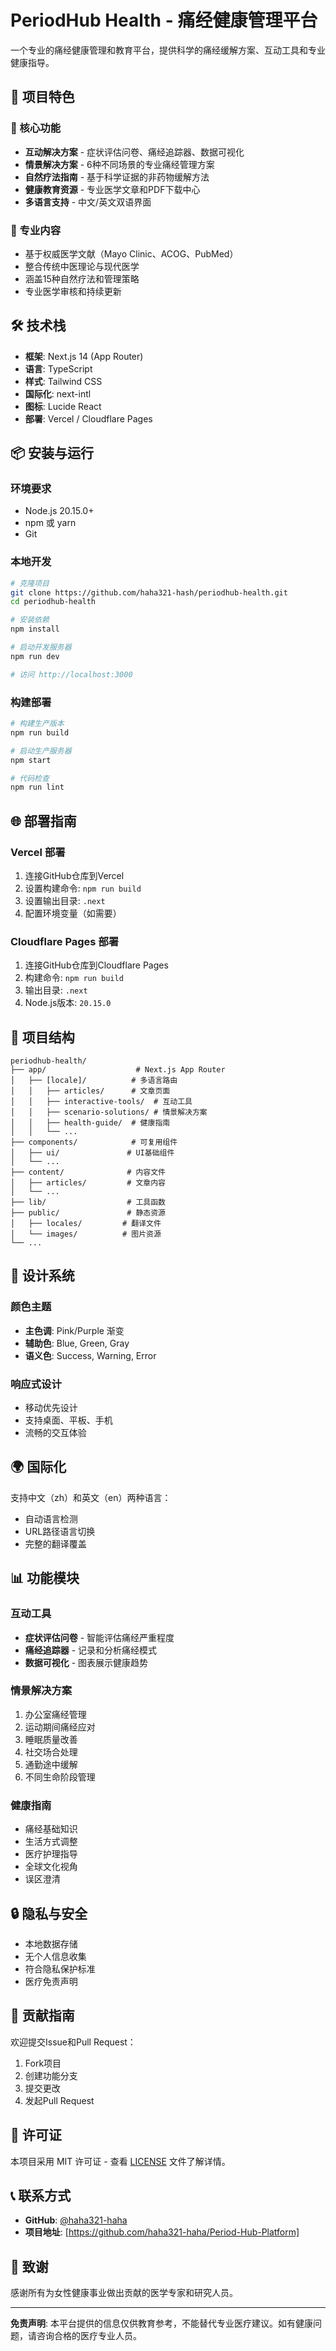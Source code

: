 # PeriodHub Health - 痛经健康管理平台

一个专业的痛经健康管理和教育平台，提供科学的痛经缓解方案、互动工具和专业健康指导。

## 🌟 项目特色

### 🎯 核心功能
- **互动解决方案** - 症状评估问卷、痛经追踪器、数据可视化
- **情景解决方案** - 6种不同场景的专业痛经管理方案
- **自然疗法指南** - 基于科学证据的非药物缓解方法
- **健康教育资源** - 专业医学文章和PDF下载中心
- **多语言支持** - 中文/英文双语界面

### 🔬 专业内容
- 基于权威医学文献（Mayo Clinic、ACOG、PubMed）
- 整合传统中医理论与现代医学
- 涵盖15种自然疗法和管理策略
- 专业医学审核和持续更新

## 🛠️ 技术栈

- **框架**: Next.js 14 (App Router)
- **语言**: TypeScript
- **样式**: Tailwind CSS
- **国际化**: next-intl
- **图标**: Lucide React
- **部署**: Vercel / Cloudflare Pages

## 📦 安装与运行

### 环境要求
- Node.js 20.15.0+
- npm 或 yarn
- Git

### 本地开发
```bash
# 克隆项目
git clone https://github.com/haha321-hash/periodhub-health.git
cd periodhub-health

# 安装依赖
npm install

# 启动开发服务器
npm run dev

# 访问 http://localhost:3000
```

### 构建部署
```bash
# 构建生产版本
npm run build

# 启动生产服务器
npm start

# 代码检查
npm run lint
```

## 🌐 部署指南

### Vercel 部署
1. 连接GitHub仓库到Vercel
2. 设置构建命令: `npm run build`
3. 设置输出目录: `.next`
4. 配置环境变量（如需要）

### Cloudflare Pages 部署
1. 连接GitHub仓库到Cloudflare Pages
2. 构建命令: `npm run build`
3. 输出目录: `.next`
4. Node.js版本: `20.15.0`

## 📁 项目结构

```
periodhub-health/
├── app/                    # Next.js App Router
│   ├── [locale]/          # 多语言路由
│   │   ├── articles/      # 文章页面
│   │   ├── interactive-tools/  # 互动工具
│   │   ├── scenario-solutions/ # 情景解决方案
│   │   ├── health-guide/  # 健康指南
│   │   └── ...
├── components/            # 可复用组件
│   ├── ui/               # UI基础组件
│   └── ...
├── content/              # 内容文件
│   ├── articles/         # 文章内容
│   └── ...
├── lib/                  # 工具函数
├── public/               # 静态资源
│   ├── locales/         # 翻译文件
│   └── images/          # 图片资源
└── ...
```

## 🎨 设计系统

### 颜色主题
- **主色调**: Pink/Purple 渐变
- **辅助色**: Blue, Green, Gray
- **语义色**: Success, Warning, Error

### 响应式设计
- 移动优先设计
- 支持桌面、平板、手机
- 流畅的交互体验

## 🌍 国际化

支持中文（zh）和英文（en）两种语言：
- 自动语言检测
- URL路径语言切换
- 完整的翻译覆盖

## 📊 功能模块

### 互动工具
- **症状评估问卷** - 智能评估痛经严重程度
- **痛经追踪器** - 记录和分析痛经模式
- **数据可视化** - 图表展示健康趋势

### 情景解决方案
1. 办公室痛经管理
2. 运动期间痛经应对
3. 睡眠质量改善
4. 社交场合处理
5. 通勤途中缓解
6. 不同生命阶段管理

### 健康指南
- 痛经基础知识
- 生活方式调整
- 医疗护理指导
- 全球文化视角
- 误区澄清

## 🔒 隐私与安全

- 本地数据存储
- 无个人信息收集
- 符合隐私保护标准
- 医疗免责声明

## 🤝 贡献指南

欢迎提交Issue和Pull Request：
1. Fork项目
2. 创建功能分支
3. 提交更改
4. 发起Pull Request

## 📄 许可证

本项目采用 MIT 许可证 - 查看 [LICENSE](LICENSE) 文件了解详情。

## 📞 联系方式

- **GitHub**: [@haha321-haha](https://github.com/haha321-haha)
- **项目地址**: [https://github.com/haha321-haha/Period-Hub-Platform]

## 🙏 致谢

感谢所有为女性健康事业做出贡献的医学专家和研究人员。

---

**免责声明**: 本平台提供的信息仅供教育参考，不能替代专业医疗建议。如有健康问题，请咨询合格的医疗专业人员。
